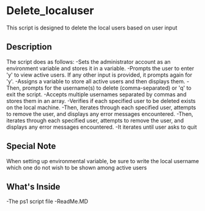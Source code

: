 # Delete_localuser
This script is designed to delete the local users based on user input

## Description
The script does as follows:
 -Sets the administrator account as an environment variable and stores it in a variable. 
 -Prompts the user to enter 'y' to view active users. If any other input is provided, it prompts again for 'y'.
 -Assigns a variable to store all active users and then displays them. 
 -Then, prompts for the username(s) to delete (comma-separated) or 'q' to exit the script.
 -Accepts multiple usernames separated by commas and stores them in an array.
 -Verifies if each specified user to be deleted exists on the local machine.
 -Then, iterates through each specified user, attempts to remove the user, and displays any error messages encountered.
 -Then, iterates through each specified user, attempts to remove the user, and displays any error messages encountered.
 -It iterates until user asks to quit

 ## Special Note
 When setting up environmental variable, be sure to write the local username which one do not wish to be shown among active users

 ## What's Inside
 -The ps1 script file
 -ReadMe.MD
